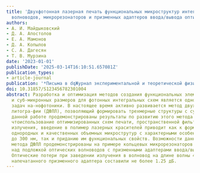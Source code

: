 ```yaml
---
title: 'Двухфотонная лазерная печать функциональных микроструктур интегральной фотоники:
  волноводов, микрорезонаторов и призменных адаптеров ввода/вывода оптического излучения'
authors:
- А. И. Майдыковский
- Д. А. Апостолов
- Е. А. Мамонов
- Д. А. Копылов
- С. А. Дагесян
- Т. В. Мурзина
date: '2023-01-01'
publishDate: '2025-03-14T16:10:51.657081Z'
publication_types:
- article-journal
publication: '*Письма в dqЖурнал экспериментальной и теоретической физикиdq*'
doi: 10.31857/S123456782301004
abstract: Разработка и оптимизация методов создания функциональных элементов микронных
  и суб-микронных размеров для фотонных интегральных схем является одной из основных
  задач на-нофотоники. В настоящее время активно развивается метод двухфотонной лазерной
  литогра-фии (ДФЛЛ), позволяющий формировать трехмерные структуры с субволновым разрешением.В
  данной работе продемонстрированы результаты по развитию этого метода и показано,
  чтоиспользование оптимизированных схем печати, пространственной фильтрации используемоголазерного
  излучения, введение в полимер лазерных красителей приводит как к формированиюоптически
  однородных и качественных объемных микрострутур с характерными особенностямивплоть
  до 300 нм, так и приданию им функциональных свойств. Возможности данного оптимизи-рованного
  метода ДФЛЛ продемонстрированы на примере кольцевых микрорезонаторов и рас-положенных
  над подложкой оптических волноводов с призменными адаптерами ввода/выводаизлучения.
  Оптические потери при заведении излучения в волновод на длине волны 405 нм спомощью
  напечатанного призменного адаптера составили не более 1.25 дБ.
---
```

